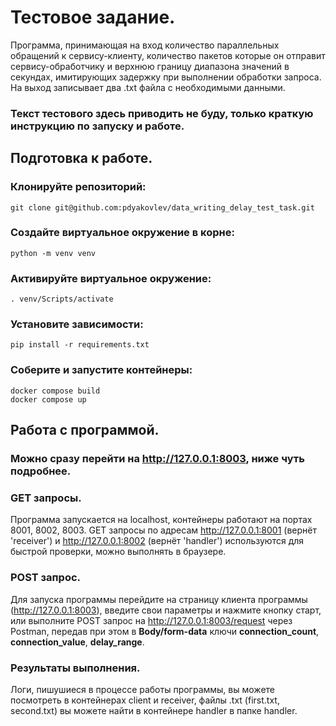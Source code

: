 # Тестовое задание.
Программа, принимающая на вход количество параллельных обращений к сервису-клиенту, количество пакетов которые он отправит сервису-обработчику и верхнюю границу диапазона значений в секундах, имитирующих задержку при выполнении обработки запроса. На выход записывает два .txt файла с необходимыми данными.
### Текст тестового здесь приводить не буду, только краткую инструкцию по запуску и работе.
## Подготовка к работе.
### Клонируйте репозиторий:
```
git clone git@github.com:pdyakovlev/data_writing_delay_test_task.git
```
### Создайте виртуальное окружение в корне:
```
python -m venv venv
```
### Активируйте виртуальное окружение:
```
. venv/Scripts/activate
```
### Установите зависимости:
```
pip install -r requirements.txt
```
### Соберите и запустите контейнеры:
```
docker compose build
docker compose up
```
## Работа с программой.
### Можно сразу перейти на http://127.0.0.1:8003, ниже чуть подробнее.
### GET запросы.
Программа запускается на localhost, контейнеры работают на портах 8001, 8002, 8003. GET запросы по адресам http://127.0.0.1:8001 (вернёт 'receiver') и http://127.0.0.1:8002 (вернёт 'handler') используются для быстрой проверки, можно выполнять в браузере.
### POST запрос.
Для запуска программы перейдите на страницу клиента программы (http://127.0.0.1:8003), введите свои параметры и нажмите кнопку старт, или выполните POST запрос на http://127.0.0.1:8003/request через Postman, передав при этом в **Body/form-data** ключи **connection_count**, **connection_value**, **delay_range**.
### Результаты выполнения.
Логи, пишушиеся в процессе работы программы, вы можете посмотреть в контейнерах client и receiver, файлы .txt (first.txt, second.txt) вы можете найти в контейнере handler в папке handler.
